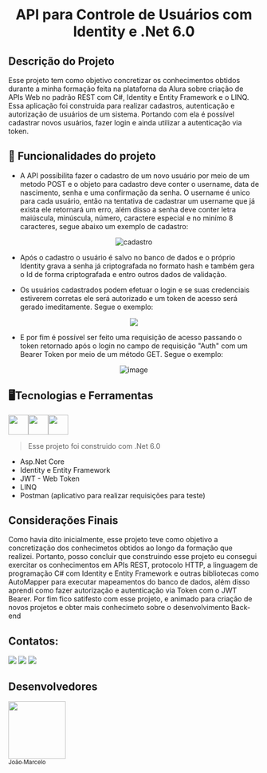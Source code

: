 <h1 align="center"> API para Controle de Usuários com Identity e .Net 6.0</h1>

## Descrição do Projeto
Esse projeto tem como objetivo concretizar os conhecimentos obtidos durante a minha formação feita na plataforna da Alura sobre criação de APIs Web no padrão REST com C#, Identity e Entity Framework e o LINQ.
Essa aplicação foi construida para realizar cadastros, autenticação e autorização de usuários de um sistema. Portando com ela é possível cadastrar novos usuários, fazer login e ainda utilizar a autenticação via token.

## :hammer: Funcionalidades do projeto
- A API possibilita fazer o cadastro de um novo usuário por meio de um metodo POST e o objeto para cadastro deve conter o username, data de nascimento, senha e uma confirmação da senha. O username é unico para cada usuário, então na tentativa de cadastrar um username que já exista ele retornará um erro, além disso a senha deve conter letra maiúscula, minúscula, número, caractere especial e no minímo 8 caracteres, segue abaixo um exemplo de cadastro:
<div align="center"> 
  
![cadastro](https://github.com/Joao-Marcelo-B/ControleDeUsuario-Api/assets/113398296/516d9fda-6809-4f2c-ae1a-fa8ab21051f1) 

</div>

- Após o cadastro o usuário é salvo no banco de dados e o próprio Identity grava a senha já criptografada no formato hash e também gera o Id de forma criptografada e entro outros dados de validação.
<div align="center>
  
![image](https://github.com/Joao-Marcelo-B/ControleDeUsuario-Api/assets/113398296/a0d3a851-f65f-4166-a540-31f6aaa2f386)
  
</div>

- Os usuários cadastrados podem efetuar o login e se suas credenciais estiverem corretas ele será autorizado e um token de acesso será gerado imeditamente. Segue o exemplo:
<div align="center"> 

<img src="https://github.com/Joao-Marcelo-B/ControleDeUsuario-Api/assets/113398296/2c45acd4-34c9-410e-b326-231d5f4e305a" />

</div>

- E por fim é possível ser feito uma requisição de acesso passando o token retornado após o login no campo de requisição "Auth" com um Bearer Token por meio de um método GET. Segue o exemplo:
<div align="center">

![image](https://github.com/Joao-Marcelo-B/ControleDeUsuario-Api/assets/113398296/49fcdcb9-940b-4746-bf74-ebdf32e8cf4c)

</div>



## 🖥️Tecnologias e Ferramentas

<img width="40px" src="https://cdn.jsdelivr.net/gh/devicons/devicon/icons/dot-net/dot-net-plain-wordmark.svg" /><img width="40px" src="https://cdn.jsdelivr.net/gh/devicons/devicon/icons/csharp/csharp-original.svg" /><img width="40px" src="https://cdn.jsdelivr.net/gh/devicons/devicon/icons/mysql/mysql-original-wordmark.svg" />

> Esse projeto foi construido com .Net 6.0

- Asp.Net Core
- Identity e Entity Framework
- JWT - Web Token
- LINQ
- Postman (aplicativo para realizar requisições para teste)

## Considerações Finais
Como havia dito inicialmente, esse projeto teve como objetivo a concretização dos conhecimetos obtidos ao longo da formação que realizei. Portanto, posso concluir que construindo esse projeto eu consegui exercitar os conhecimentos em APIs REST, protocolo HTTP, a linguagem de programação C# com Identity e Entity Framework e outras bibliotecas como AutoMapper para executar mapeamentos do banco de dados, além disso aprendi como fazer autorização e autenticação via Token com o JWT Bearer. Por fim fico satifesto com esse projeto, e animado para criação de novos projetos e obter mais conhecimeto sobre o desenvolvimento Back-end

## Contatos:

<div>
<a href="https://www.linkedin.com/in/joao-marcelo-b-narciso/" target="_blank"><img src="https://img.shields.io/badge/-LinkedIn-%230077B5?style=for-the-badge&logo=linkedin&logoColor=white" target="_blank"></a>   
<a href="https://instagram.com/joao_marcelo_79/" target="_blank"><img src="https://img.shields.io/badge/-Instagram-%23E4405F?style=for-the-badge&logo=instagram&logoColor=white" target="_blank"></a>
<a href = "mailto: joaomarcelobn157@hotmail.com "><img src="https://img.shields.io/badge/-Hotmail-%230077B5?style=for-the-badge&logo=microsoft-outlook&logoColor=white&link=mailto" target="_blank"></a>
</div>

## Desenvolvedores

[<img src="https://avatars.githubusercontent.com/u/113398296?v=4" width=115><br><sub>João Marcelo</sub>](https://github.com/Joao-Marcelo-B)

